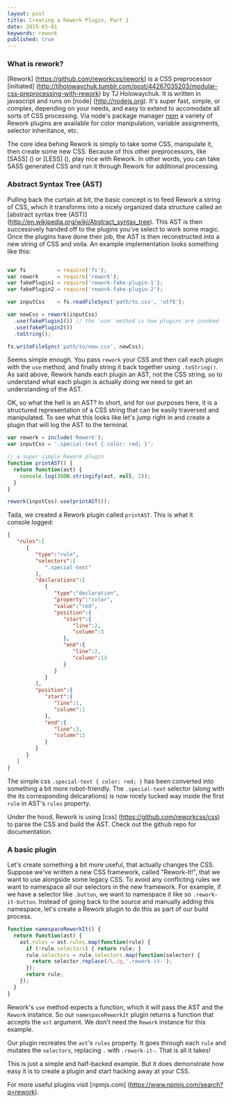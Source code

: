 ```yaml
---
layout: post
title: Creating a Rework Plugin, Part 1
date: 2015-03-01
keywords: rework
published: true
---
```


### What is rework?

[Rework] (https://github.com/reworkcss/rework) is a CSS preprocessor [initiated] (http://tjholowaychuk.tumblr.com/post/44267035203/modular-css-preprocessing-with-rework) by TJ Holowaychuk. It is written in javascript and runs on [node] (http://nodejs.org). It's super fast, simple, or complex, depending on your needs, and easy to extend to accomodate all sorts of CSS processing. Via node's package manager [npm](https://www.npmjs.com/search?q=rework) a variety of Rework plugins are available for color manipulation, variable assignments, selector inheritance, etc.

The core idea behing Rework is simply to take some CSS, manipulate it, then create some new CSS. Because of this other preprocessors, like [SASS] () or [LESS] (), play nice with Rework. In other words, you can take SASS generated CSS and run it through Rework for additional processing.

### Abstract Syntax Tree (AST)

Pulling back the curtain at bit, the basic concept is to feed Rework a string of CSS, which it transforms into a nicely organized data structure called an [abstract syntax tree (AST)] (http://en.wikipedia.org/wiki/Abstract_syntax_tree). This AST is then successively handed off to the plugins you've select to work some magic. Once the plugins have done their job, the AST is then reconstructed into a new string of CSS and voila. An example implementation looks something like this:

```js

var fs          = require('fs');
var rework      = require('rework');
var fakePlugin1 = require('rework-fake-plugin-1');
var fakePlugin2 = require('rework-fake-plugin-2');

var inputCss    = fs.readFileSync('path/to.css', 'utf8');

var newCss = rework(inputCss)
  .use(fakePlugin1()) // the 'use' method is how plugins are invoked
  .use(fakePlugin2())
  .toString();

fs.writeFileSync('path/to/new.css', newCss);

```

Seems simple enough. You pass `rework` your CSS and then call each plugin with the `use` method, and finally string it back together using `.toString()`. As said above, Rework hands each plugin an AST, not the CSS string, so to understand what each plugin is actually doing we need to get an understanding of the AST.

OK, so what the hell is an AST? In short, and for our purposes here, it is a structured representation of a CSS string that can be easily traversed and manipulated. To see what this looks like let's jump right in and create a plugin that will log the AST to the terminal.

```javascript
var rework = include('Rework');
var inputCss = '.special-text { color: red; }';

// a super simple Rework plugin
function printAST() {
  return function(ast) {
    console.log(JSON.stringify(ast, null, 2));
  }
}

rework(inputCss).use(printAST());
```

Tada, we created a Rework plugin called `printAST`. This is what it console.logged:

```json
{  
   "rules":[  
      {  
         "type":"rule",
         "selectors":[  
            ".special-text"
         ],
         "declarations":[  
            {  
               "type":"declaration",
               "property":"color",
               "value":"red",
               "position":{  
                  "start":{  
                     "line":2,
                     "column":3
                  },
                  "end":{  
                     "line":2,
                     "column":13
                  }
               }
            }
         ],
         "position":{  
            "start":{  
               "line":1,
               "column":1
            },
            "end":{  
               "line":3,
               "column":2
            }
         }
      }
   ]
}

```

The simple css `.special-text { color: red; }` has been converted into something a bit more robot-friendly. The `.special-text` selector (along with the its corresponding delcarations) is now nicely tucked way inside the first `rule` in AST's `rules` property.

Under the hood, Rework is using [css] (https://github.com/reworkcss/css) to parse the CSS and build the AST. Check out the github repo for documentation.

### A basic plugin

Let's create something a bit more useful, that actually changes the CSS. Suppose we've written a new CSS framework, called "Rework-It!", that we want to use alongside some legacy CSS. To avoid any conflicting rules we want to namespace all our selectors in the new framework. For example, if we have a selector like `.button`, we want to namespace it like so `.rework-it-button`. Instead of going back to the source and manually adding this namespace, let's create a Rework plugin to do this as part of our build process.

```javascript
function namespaceReworkIt() {
  return function(ast) {
    ast.rules = ast.rules.map(function(rule) {
      if (!rule.selectors) { return rule; }
      rule.selectors = rule.selectors.map(function(selector) {
        return selector.replace(/\./g,'.rework-it-');
      });
      return rule;
    });
  }
}
```
Rework's `use` method expects a function, which it will pass the AST and the `Rework` instance. So our `namespaceReworkIt` plugin returns a function that accepts the `ast` argument. We don't need the `Rework` instance for this example.

Our plugin recreates the `ast`'s `rules` property. It goes through each `rule` and mutates the `selectors`, replacing `.` with `.rework-it-`. That is all it takes!

This is just a simple and half-backed example. But it does demonstrate how easy it is to create a plugin and start hacking away at your CSS.

For more useful plugins visit [npmjs.com] (https://www.npmjs.com/search?q=rework).
